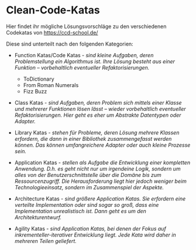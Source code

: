 # Clean-Code-Katas
Hier findet ihr mögliche Lösungsvorschläge zu den verschiedenen Codekatas von https://ccd-school.de/

Diese sind unterteilt nach den folgenden Kategorien:

* Function Katas/Code Katas - *sind kleine Aufgaben, deren Problemstellung ein Algorithmus ist. Ihre Lösung besteht aus einer Funktion – vorbehaltlich eventueller Refaktorisierungen.*
  * ToDictionary
  * From Roman Numerals
  * Fizz Buzz
  
* Class Katas - *sind Aufgaben, deren Problem sich mittels einer Klasse und mehrerer Funktionen lösen lässt – wieder vorbehaltlich eventueller Refaktorisierungen. Hier geht es eher um Abstrakte Datentypen oder Adapter.*

* Library Katas - *stehen für Probleme, deren Lösung mehrere Klassen erfordern, die dann in einer Bibliothek zusammengefasst werden können. Das können umfangreichere Adapter oder auch kleine Prozesse sein.*

* Application Katas - *stellen als Aufgabe die Entwicklung einer kompletten Anwendung. D.h. es geht nicht nur um irgendeine Logik, sondern um alles von der Benutzerschnittstelle über die Domäne bis zum Ressourcenzugriff. Die Herausforderung liegt hier jedoch weniger beim Technologieeinsatz, sondern im Zusammenspiel der Aspekte.*

* Architecture Katas - *sind größere Application Katas. Sie erfordern eine verteilte Implementation oder sind sogar so groß, dass eine Implementation unrealistisch ist. Dann geht es um den Architekturentwurf.*

* Agility Katas - *sind Application Katas, bei denen der Fokus auf inkrementeller-iterativer Entwicklung liegt. Jede Kata wird daher in mehreren Teilen geliefert.*
